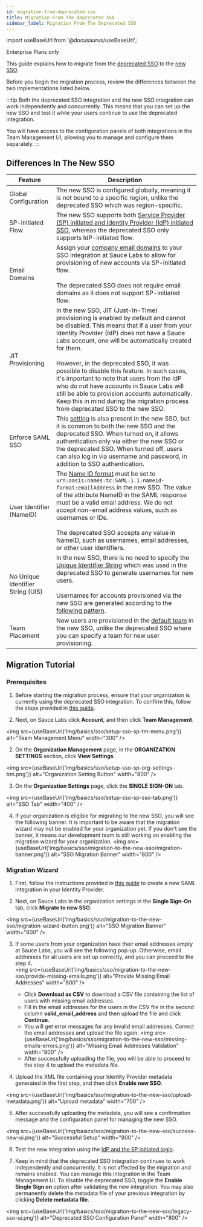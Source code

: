 ```yaml
---
id: migration-from-deprecated-sso
title: Migration From The deprecated SSO
sidebar_label: Migration From The Deprecated SSO
---
```


import useBaseUrl from '@docusaurus/useBaseUrl';

<p><span className="sauceGreen">Enterprise Plans only</span></p>

This guide explains how to migrate from the [deprecated SSO](/basics/sso-deprecated/setting-up-single-sign-on/) to the [new SSO](/basics/sso/setting-up-sso/).

Before you begin the migration process, review the differences between the two implementations listed below.

:::tip
Both the deprecated SSO integration and the new SSO integration can work independently and concurrently. This means that you can set up the new SSO and test it while your users continue to use the deprecated integration.

You will have access to the configuration panels of both integrations in the Team Management UI, allowing you to manage and configure them separately.
:::

## Differences In The New SSO

| Feature                           | Description                                                                                                                                                                                                                                                                                                                                                                                                                                                                                                                                                                   |
| --------------------------------- | ----------------------------------------------------------------------------------------------------------------------------------------------------------------------------------------------------------------------------------------------------------------------------------------------------------------------------------------------------------------------------------------------------------------------------------------------------------------------------------------------------------------------------------------------------------------------------- |
| Global Configuration              | The new SSO is configured globally, meaning it is not bound to a specific region, unlike the deprecated SSO which was region-specific.                                                                                                                                                                                                                                                                                                                                                                                                                                        |
| SP-initiated Flow                 | The new SSO supports both [Service Provider (SP) initiated and Identity Provider (IdP) initiated SSO](/basics/sso/logging-in-via-sso), whereas the deprecated SSO only supports IdP-initiated flow.                                                                                                                                                                                                                                                                                                                                                                           |
| Email Domains                     | Assign your [company email domains](/basics/sso/setting-up-sso/#email-domains) to your SSO integration at Sauce Labs to allow for provisioning of new accounts via SP-initiated flow. <br/><br/> The deprecated SSO does not require email domains as it does not support SP-initiated flow.                                                                                                                                                                                                                                                                                  |
| JIT Provisioning                  | In the new SSO, JIT (Just-In-Time) provisioning is enabled by default and cannot be disabled. This means that if a user from your Identity Provider (IdP) does not have a Sauce Labs account, one will be automatically created for them. <br/><br/> However, in the deprecated SSO, it was possible to disable this feature. In such cases, it's important to note that users from the IdP who do not have accounts in Sauce Labs will still be able to provision accounts automatically. Keep this in mind during the migration process from deprecated SSO to the new SSO. |
| Enforce SAML SSO                  | This [setting](/basics/sso/setting-up-sso/#enforce-saml-sso---big-bang-configuration) is also present in the new SSO, but it is common to both the new SSO and the deprecated SSO. When turned on, it allows authentication only via either the new SSO or the deprecated SSO. When turned off, users can also log in via username and password, in addition to SSO authentication.                                                                                                                                                                                                                    |
| User Identifier (NameID)          | The [Name ID format](/basics/sso/setting-up-sso/#name-id) must be set to `urn:oasis:names:tc:SAML:1.1:nameid-format:emailAddress` in the new SSO. The value of the attribute NameID in the SAML response must be a valid email address. We do not accept non-email address values, such as usernames or IDs. <br/><br/> The deprecated SSO accepts any value in NameID, such as usernames, email addresses, or other user identifiers.                                                                                                                                        |
| No Unique Identifier String (UIS) | In the new SSO, there is no need to specify the [Unique Identifier String](/basics/acct-team-mgmt/org-settings/#single-sign-on-settings-deprecated-flow) which was used in the deprecated SSO to generate usernames for new users.<br/><br/>Usernames for accounts provisioned via the new SSO are generated according to the [following pattern](/basics/sso/setting-up-sso/#usernames).                                                                                                                                                                                     |
| Team Placement                    | New users are provisioned in the [default team](/basics/sso/setting-up-sso/#team-placement) in the new SSO, unlike the deprecated SSO where you can specify a team for new user provisioning.                                                                                                                                                                                                                                                                                                                                                                                 |

## Migration Tutorial

### Prerequisites

1. Before starting the migration process, ensure that your organization is currently using the deprecated SSO integration. To confirm this, follow the steps provided in [this guide](/basics/sso-deprecated/setting-up-single-sign-on/#how-do-i-know-if-my-organization-uses-the-deprecated-sso-integration).

2. Next, on Sauce Labs click **Account**, and then click **Team Management**.

<img src={useBaseUrl('img/basics/sso/setup-sso-sp-tm-menu.png')} alt="Team Management Menu" width="300" />

2. On the **Organization Management** page, in the **ORGANIZATION SETTINGS** section, click **View Settings**.

<img src={useBaseUrl('img/basics/sso/setup-sso-sp-org-settings-btn.png')} alt="Organization Setting Button" width="800" />

3. On the **Organization Settings** page, click the **SINGLE SIGN-ON** tab.

<img src={useBaseUrl('img/basics/sso/setup-sso-sp-sso-tab.png')} alt="SSO Tab" width="400" />

4. If your organization is eligible for migrating to the new SSO, you will see the following banner. It is important to be aware that the migration wizard may not be enabled for your organization yet. If you don't see the banner, it means our development team is still working on enabling the migration wizard for your organization.
   <img src={useBaseUrl('img/basics/sso/migration-to-the-new-sso/migration-banner.png')} alt="SSO Migration Banner" width="800" />

### Migration Wizard

1. First, follow the instructions provided in [this guide](/basics/sso/setting-up-sso/#setting-up-identity-provider) to create a new SAML integration in your Identity Provider.

2. Next, on Sauce Labs in the organization settings in the **Single Sign-On** tab, click **Migrate to new SSO**.

<img src={useBaseUrl('img/basics/sso/migration-to-the-new-sso/migration-wizard-button.png')} alt="SSO Migration Banner" width="800" />

3. If some users from your organization have their email addresses empty at Sauce Labs, you will see the following pop-up. Otherwise, email addresses for all users are set up correctly, and you can proceed to the step 4.  
<img src={useBaseUrl('img/basics/sso/migration-to-the-new-sso/provide-missing-emails.png')} alt="Provide Missing Email Addresses" width="800" />

   - Click **Download as CSV** to download a CSV file containing the list of users with missing email addresses.  
   - Fill in the email addresses for the users in the CSV file in the second column **valid_email_address** and then upload the file and click **Continue**.  
   - You will get error messages for any invalid email addresses. Correct the email addresses and upload the file again.
   <img src={useBaseUrl('img/basics/sso/migration-to-the-new-sso/missing-emails-errors.png')} alt="Missing Email Addresses Validation" width="800" />
   - After successfully uploading the file, you will be able to proceed to the step 4 to upload the metadata file.

4. Upload the XML file containing your Identity Provider metadata generated in the first step, and then click **Enable new SSO**.  
  
<img src={useBaseUrl('img/basics/sso/migration-to-the-new-sso/upload-metadata.png')} alt="Upload metadata" width="700" />  

5. After successfully uploading the metadata, you will see a confirmation message and the configuration panel for managing the new SSO.

<img src={useBaseUrl('img/basics/sso/migration-to-the-new-sso/success-new-ui.png')} alt="Successful Setup" width="800" />

6. Test the new integration using the [IdP and the SP initiated login](/basics/sso/logging-in-via-sso).

7. Keep in mind that the deprecated SSO integration continues to work independently and concurrently. It is not affected by the migration and remains enabled. You can manage this integration in the Team Management UI. To disable the deprecated SSO, toggle the **Enable Single Sign on** option after validating the new integration. You may also permanently delete the metadata file of your previous integration by clicking **Delete metadata file**.

<img src={useBaseUrl('img/basics/sso/migration-to-the-new-sso/legacy-sso-ui.png')} alt="Deprecated SSO Configuration Panel" width="800" />
